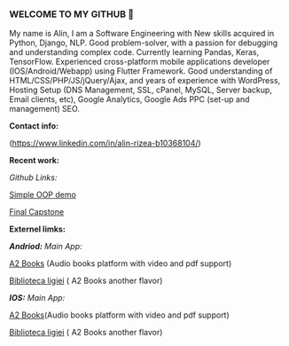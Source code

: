 ### WELCOME TO MY GITHUB 👋



My name is Alin, I am a Software Engineering with New skills acquired in Python, Django, NLP. Good problem-solver, with a passion for debugging and understanding complex code. Currently learning Pandas, Keras, TensorFlow.
Experienced cross-platform mobile applications developer (IOS/Android/Webapp) using Flutter Framework.
Good understanding of HTML/CSS/PHP/JS/jQuery/Ajax, and years of experience with WordPress, Hosting Setup (DNS Management, SSL, cPanel, MySQL, Server backup, Email clients, etc), Google Analytics, Google Ads PPC (set-up and management) SEO. 

**Contact info:**

[](https://bibliotecaligiei.ro/icons/linked-in-alt.svg)(https://www.linkedin.com/in/alin-rizea-b10368104/)


**Recent work:**

*Github Links:*

[Simple OOP demo](https://github.com/elisrizea/shoes_inventory)

[Final Capstone](https://github.com/elisrizea/finalCapstone)



**Externel limks:**


***Andriod:***  *Main App:*

[A2 Books](https://play.google.com/store/apps/details?id=com.a2.books) (Audio books platform with video and pdf support)


[Biblioteca ligiei](https://play.google.com/store/apps/details?id=com.a2.i1&hl=en_US&gl=US) ( A2 Books another flavor)
        
        
***IOS:***  *Main App:*
      
[A2 Books](https://apps.apple.com/us/app/a2-books/id1596772645)(Audio books platform with video and pdf support)

        
[Biblioteca ligiei](https://apps.apple.com/us/app/biblioteca-ligiei/id1623380233) ( A2 Books another flavor)
        



<!--
**elisrizea/elisrizea** is a ✨ _special_ ✨ repository because its `README.md` (this file) appears on your GitHub profile.

Here are some ideas to get you started:

- 🔭 I’m currently working on ...
- 🌱 I’m currently learning ...
- 👯 I’m looking to collaborate on ...
- 🤔 I’m looking for help with ...
- 💬 Ask me about ...
- 📫 How to reach me: ...
- 😄 Pronouns: ...
- ⚡ Fun fact: ...
-->
